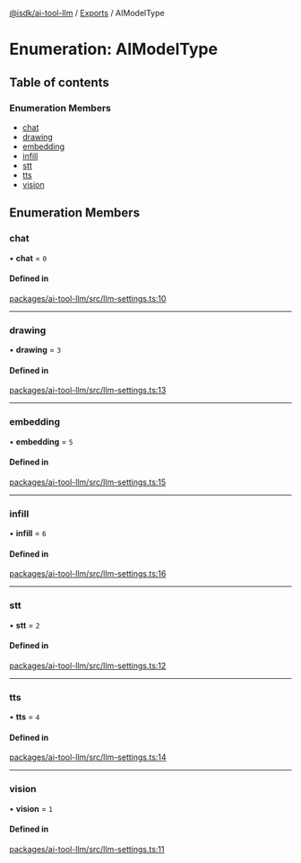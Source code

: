 [@isdk/ai-tool-llm](../README.md) / [Exports](../modules.md) / AIModelType

# Enumeration: AIModelType

## Table of contents

### Enumeration Members

- [chat](AIModelType.md#chat)
- [drawing](AIModelType.md#drawing)
- [embedding](AIModelType.md#embedding)
- [infill](AIModelType.md#infill)
- [stt](AIModelType.md#stt)
- [tts](AIModelType.md#tts)
- [vision](AIModelType.md#vision)

## Enumeration Members

### chat

• **chat** = ``0``

#### Defined in

[packages/ai-tool-llm/src/llm-settings.ts:10](https://github.com/isdk/ai-tool-llm.js/blob/c1b05d445b2cfa7cb743ac693baab7d909b9900b/src/llm-settings.ts#L10)

___

### drawing

• **drawing** = ``3``

#### Defined in

[packages/ai-tool-llm/src/llm-settings.ts:13](https://github.com/isdk/ai-tool-llm.js/blob/c1b05d445b2cfa7cb743ac693baab7d909b9900b/src/llm-settings.ts#L13)

___

### embedding

• **embedding** = ``5``

#### Defined in

[packages/ai-tool-llm/src/llm-settings.ts:15](https://github.com/isdk/ai-tool-llm.js/blob/c1b05d445b2cfa7cb743ac693baab7d909b9900b/src/llm-settings.ts#L15)

___

### infill

• **infill** = ``6``

#### Defined in

[packages/ai-tool-llm/src/llm-settings.ts:16](https://github.com/isdk/ai-tool-llm.js/blob/c1b05d445b2cfa7cb743ac693baab7d909b9900b/src/llm-settings.ts#L16)

___

### stt

• **stt** = ``2``

#### Defined in

[packages/ai-tool-llm/src/llm-settings.ts:12](https://github.com/isdk/ai-tool-llm.js/blob/c1b05d445b2cfa7cb743ac693baab7d909b9900b/src/llm-settings.ts#L12)

___

### tts

• **tts** = ``4``

#### Defined in

[packages/ai-tool-llm/src/llm-settings.ts:14](https://github.com/isdk/ai-tool-llm.js/blob/c1b05d445b2cfa7cb743ac693baab7d909b9900b/src/llm-settings.ts#L14)

___

### vision

• **vision** = ``1``

#### Defined in

[packages/ai-tool-llm/src/llm-settings.ts:11](https://github.com/isdk/ai-tool-llm.js/blob/c1b05d445b2cfa7cb743ac693baab7d909b9900b/src/llm-settings.ts#L11)
